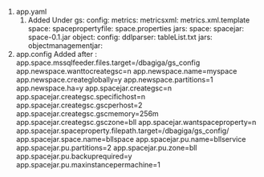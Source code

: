1. app.yaml 
    1. Added
    Under gs:
            config:
                metrics:
                    metricsxml: metrics.xml.template
                space:
                    spacepropertyfile: space.properties
            jars: 
              space:
                    spacejar: space-0.1.jar
          object:
              config:
                ddlparser: tableList.txt
              jars:
                objectmanagementjar:
2. app.config
Added after : app.space.mssqlfeeder.files.target=/dbagiga/gs_config
    app.newspace.wanttocreategsc=n
    app.newspace.name=myspace
    app.newspace.createglobally=y
    app.newspace.partitions=1
    app.newspace.ha=y
    app.spacejar.creategsc=n
    app.spacejar.creategsc.specifichost=n
    app.spacejar.creategsc.gscperhost=2
    app.spacejar.creategsc.gscmemory=256m
    app.spacejar.creategsc.gsczone=bll
    app.spacejar.wantspaceproperty=n
    app.spacejar.spaceproperty.filepath.target=/dbagiga/gs_config/
    app.spacejar.space.name=bllspace
    app.spacejar.pu.name=bllservice
    app.spacejar.pu.partitions=2
    app.spacejar.pu.zone=bll
    app.spacejar.pu.backuprequired=y
    app.spacejar.pu.maxinstancepermachine=1


 